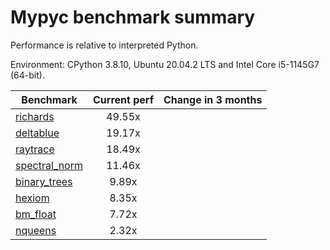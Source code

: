 # Mypyc benchmark summary

Performance is relative to interpreted Python.

Environment: CPython 3.8.10, Ubuntu 20.04.2 LTS and Intel Core i5-1145G7 (64-bit).

| Benchmark | Current perf | Change in 3 months |
| --- | :---: | :---: |
| [richards](benchmarks/richards.md) | 49.55x |  |
| [deltablue](benchmarks/deltablue.md) | 19.17x |  |
| [raytrace](benchmarks/raytrace.md) | 18.49x |  |
| [spectral_norm](benchmarks/spectral_norm.md) | 11.46x |  |
| [binary_trees](benchmarks/binary_trees.md) | 9.89x |  |
| [hexiom](benchmarks/hexiom.md) | 8.35x |  |
| [bm_float](benchmarks/bm_float.md) | 7.72x |  |
| [nqueens](benchmarks/nqueens.md) | 2.32x |  |
